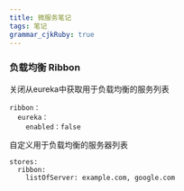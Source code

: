 ```yaml
---
title: 微服务笔记 
tags: 笔记
grammar_cjkRuby: true
---
```


### 负载均衡 Ribbon
关闭从eureka中获取用于负载均衡的服务列表
```
ribbon：
  eureka：
    enabled：false
```
自定义用于负载均衡的服务器列表
```
stores:
  ribbon:
    listOfServer: example.com, google.com
```


